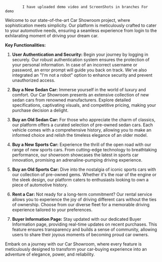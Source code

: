             I have uploaded demo video and ScreenShots in branches For demo


Welcome to our state-of-the-art Car Showroom project, where sophistication meets simplicity. 
Our platform is meticulously crafted to cater to your automotive needs, ensuring a seamless 
experience from login to the exhilarating moment of driving your dream car.

**Key Functionalities:**

1. **User Authentication and Security:**
   Begin your journey by logging in securely. Our robust authentication system ensures the
   protection of your personal information. In case of an incorrect username or password, an
   error prompt will guide you back on track. We've also integrated an "I'm not a robot" option to
   enhance security and prevent unauthorized access.

3. **Buy a New Sedan Car:**
   Immerse yourself in the world of luxury and comfort. Our Car Showroom presents an extensive collection
   of new sedan cars from renowned manufacturers. Explore detailed specifications, captivating visuals,
   and competitive pricing, making your purchase decision a delight.

5. **Buy an Old Sedan Car:**
   For those who appreciate the charm of classics, our platform offers a curated selection of pre-owned
   sedan cars. Each vehicle comes with a comprehensive history, allowing you to make an informed choice and
   relish the timeless elegance of an older model.

7. **Buy a New Sports Car:**
   Experience the thrill of the open road with our range of new sports cars. From cutting-edge technology
   to breathtaking performance, our showroom showcases the latest in sports car innovation, promising an
   adrenaline-pumping driving experience.

9. **Buy an Old Sports Car:**
   Dive into the nostalgia of iconic sports cars with our collection of pre-owned gems. Whether it's the roar
   of the engine or the sleek design, our platform caters to enthusiasts looking to own a piece of automotive history.

11. **Rent a Car:**
   Not ready for a long-term commitment? Our rental service allows you to experience the joy of driving different cars
without the ties of ownership. Choose from our diverse fleet for a memorable driving experience tailored to your preferences.

13. **Buyer Information Page:**
   Stay updated with our dedicated Buyer Information page, providing real-time updates on recent purchases.
This feature ensures transparency and builds a sense of community, allowing users to share their joyous moments of becoming proud car owners.

Embark on a journey with our Car Showroom, where every feature is meticulously designed to transform your car-buying 
experience into an adventure of elegance, power, and reliability.
